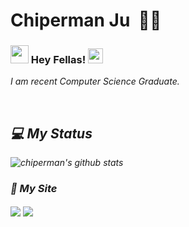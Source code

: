 # Chiperman Ju&nbsp; :man_technologist:

### <img src="https://i.imgur.com/LjAp1cP.gif" width="29px"> Hey Fellas!&nbsp;<img src="https://i.imgur.com/U8H7HGx.gif" width="24px">

<p>
  <em>
I am recent Computer Science Graduate.
</p>
<br>

## :computer: My Status

![chiperman's github stats](https://github-readme-stats.vercel.app/api?username=chiperman&show_icons=true)

### 📝 My Site

<a href="https://chiperman.github.io/JustBB/">
  <img align="center" src="https://github-readme-stats.vercel.app/api/pin/?username=chiperman&repo=JustBB" /></a>
<a href="https://chiperman.github.io/">
  <img align="center" src="https://github-readme-stats.vercel.app/api/pin/?username=chiperman&repo=chiperman.github.io" /></a>